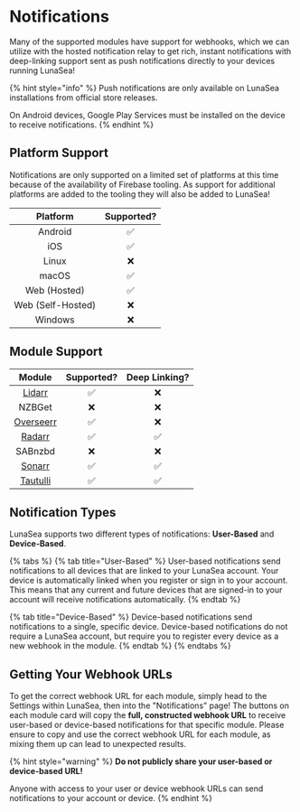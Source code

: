 # Notifications

Many of the supported modules have support for webhooks, which we can utilize with the hosted notification relay to get rich, instant notifications with deep-linking support sent as push notifications directly to your devices running LunaSea!

{% hint style="info" %}
Push notifications are only available on LunaSea installations from official store releases.

On Android devices, Google Play Services must be installed on the device to receive notifications.
{% endhint %}

## Platform Support

Notifications are only supported on a limited set of platforms at this time because of the availability of Firebase tooling. As support for additional platforms are added to the tooling they will also be added to LunaSea!

|      Platform     | Supported? |
| :---------------: | :--------: |
|      Android      |      ✅     |
|        iOS        |      ✅     |
|       Linux       |      ❌     |
|       macOS       |      ✅     |
|    Web (Hosted)   |      ✅     |
| Web (Self-Hosted) |      ❌     |
|      Windows      |      ❌     |

## Module Support

|           Module          | Supported? | Deep Linking? |
| :-----------------------: | :--------: | :-----------: |
|    [Lidarr](lidarr.md)    |      ✅     |       ❌       |
|           NZBGet          |      ❌     |       ❌       |
| [Overseerr](overseerr.md) |      ✅     |       ❌       |
|    [Radarr](radarr.md)    |      ✅     |       ✅       |
|          SABnzbd          |      ❌     |       ❌       |
|    [Sonarr](sonarr.md)    |      ✅     |       ✅       |
|  [Tautulli](tautulli.md)  |      ✅     |       ✅       |

## Notification Types

LunaSea supports two different types of notifications: **User-Based** and **Device-Based**.

{% tabs %}
{% tab title="User-Based" %}
User-based notifications send notifications to all devices that are linked to your LunaSea account. Your device is automatically linked when you register or sign in to your account. This means that any current and future devices that are signed-in to your account will receive notifications automatically.
{% endtab %}

{% tab title="Device-Based" %}
Device-based notifications send notifications to a single, specific device. Device-based notifications do not require a LunaSea account, but require you to register every device as a new webhook in the module.
{% endtab %}
{% endtabs %}

## Getting Your Webhook URLs

To get the correct webhook URL for each module, simply head to the Settings within LunaSea, then into the "Notifications" page! The buttons on each module card will copy the **full, constructed webhook URL** to receive user-based or device-based notifications for that specific module. Please ensure to copy and use the correct webhook URL for each module, as mixing them up can lead to unexpected results.

{% hint style="warning" %}
**Do not publicly share your user-based or device-based URL!**

Anyone with access to your user or device webhook URLs can send notifications to your account or device.
{% endhint %}
